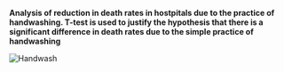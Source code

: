 **Analysis of reduction in death rates in hostpitals due to the practice of handwashing. T-test is used to justify the hypothesis that there is a significant
difference in death rates due to the simple practice of handwashing**


![Handwash](https://github.com/Dorcatz123/Handwashing-data-and-ttest/assets/120886051/a5b8c381-e3d6-4494-8744-9538be8e14fe)
